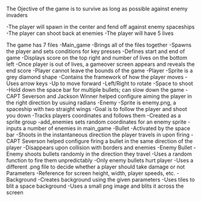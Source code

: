 The Ojective of the game is to survive as long as possible against enemy invaders

  -The player will spawn in the center and fend off against enemy spaceships
  -The player can shoot back at enemies
  -The player will have 5 lives

The game has 7 files
 -Main_game
    -Brings all of the files together
    -Spawns the player and sets conditions for key presses
    -Defines start and end of game
    -Displays score on the top right and number of lives on the bottom left
    -Once player is out of lives, a gameover screen appears and reveals the end score
    -Player cannot leave the bounds of the game
  -Player
    -Sprite is a grey diamond shape
    -Contains the framework of how the player moves
    -Uses arrow keys
    -Up to move forward
    -Left/Right to rotate
    -Space to shoot
      -Hold down the space bar for multiple bullets; can slow down the game
    -CAPT Severson and Jackson Winner helped configure aiming the player in the
    right direction by usuing radians
  -Enemy
    -Sprite is enemy.png, a spaceship with two straight wings
    -Goal is to follow the player and shoot you down
    -Tracks players coordinates and follows them
    -Created as a sprite group
      -add_enemies sets random coordinates for an enemy sprite 
        -inputs a number of enemies in main_game
  -Bullet
    -Activated by the space bar
    -Shoots in the instantaneous direction the player travels in upon firing
      -CAPT Severson helped configure firing a bullet in the same direction of the player
    -Disappears upon collision with borders and enemies
  -Enemy Bullet
    -Enemy shoots bullets randomly in the direction they travel
    -Uses a random function to fire them unpredictably
    -Only enemy bullets hurt player
    -Uses a different .png file to decide whether a player should take damage or not
  Parameters
    -Reference for screen height, width, player speeds, etc.
  -Background
    -Creates background using the given parameters
    -Uses tiles to blit a space background
    -Uses a small png image and blits it across the screen

